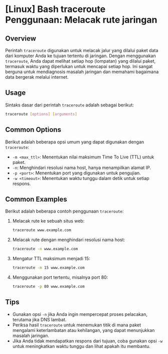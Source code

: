 # [Linux] Bash traceroute Penggunaan: Melacak rute jaringan

## Overview
Perintah `traceroute` digunakan untuk melacak jalur yang dilalui paket data dari komputer Anda ke tujuan tertentu di jaringan. Dengan menggunakan `traceroute`, Anda dapat melihat setiap hop (lompatan) yang dilalui paket, termasuk waktu yang diperlukan untuk mencapai setiap hop. Ini sangat berguna untuk mendiagnosis masalah jaringan dan memahami bagaimana data bergerak melalui internet.

## Usage
Sintaks dasar dari perintah `traceroute` adalah sebagai berikut:

```bash
traceroute [options] [arguments]
```

## Common Options
Berikut adalah beberapa opsi umum yang dapat digunakan dengan `traceroute`:

- `-m <max_ttl>`: Menentukan nilai maksimum Time To Live (TTL) untuk paket.
- `-n`: Menghindari resolusi nama host, hanya menampilkan alamat IP.
- `-p <port>`: Menentukan port yang digunakan untuk pengujian.
- `-w <timeout>`: Menentukan waktu tunggu dalam detik untuk setiap respons.

## Common Examples
Berikut adalah beberapa contoh penggunaan `traceroute`:

1. Melacak rute ke sebuah situs web:
   ```bash
   traceroute www.example.com
   ```

2. Melacak rute dengan menghindari resolusi nama host:
   ```bash
   traceroute -n www.example.com
   ```

3. Mengatur TTL maksimum menjadi 15:
   ```bash
   traceroute -m 15 www.example.com
   ```

4. Menggunakan port tertentu, misalnya port 80:
   ```bash
   traceroute -p 80 www.example.com
   ```

## Tips
- Gunakan opsi `-n` jika Anda ingin mempercepat proses pelacakan, terutama jika DNS lambat.
- Periksa hasil `traceroute` untuk menemukan titik di mana paket mengalami keterlambatan atau kehilangan, yang dapat menunjukkan masalah jaringan.
- Jika Anda tidak mendapatkan respons dari tujuan, coba gunakan opsi `-w` untuk meningkatkan waktu tunggu dan lihat apakah itu membantu.